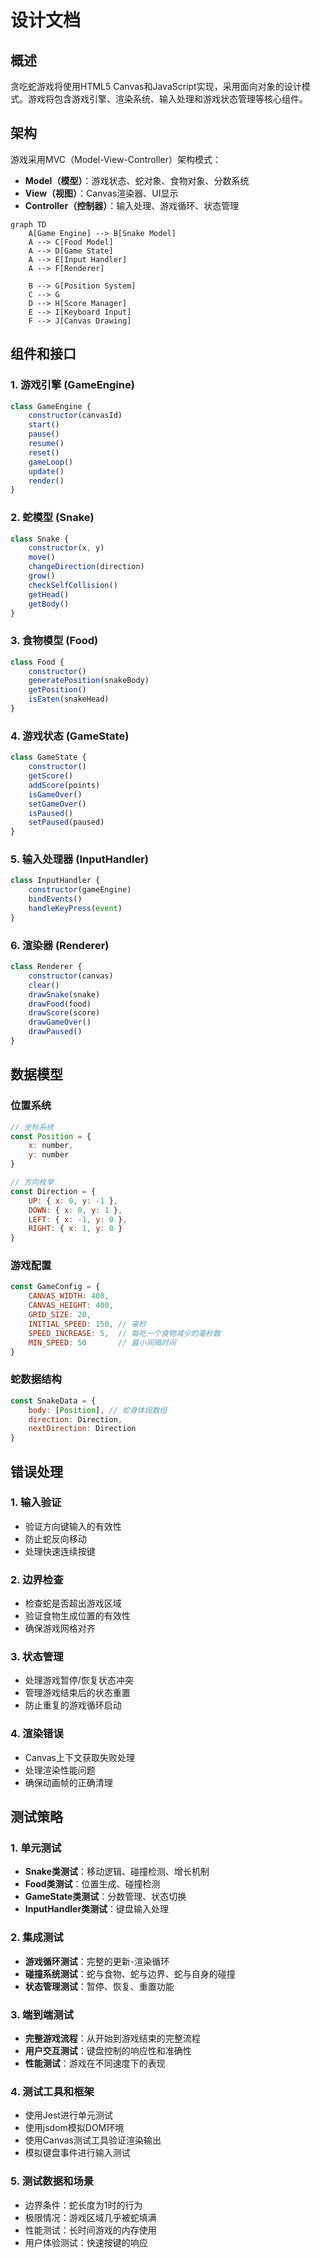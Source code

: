 # 设计文档

## 概述

贪吃蛇游戏将使用HTML5 Canvas和JavaScript实现，采用面向对象的设计模式。游戏将包含游戏引擎、渲染系统、输入处理和游戏状态管理等核心组件。

## 架构

游戏采用MVC（Model-View-Controller）架构模式：

- **Model（模型）**：游戏状态、蛇对象、食物对象、分数系统
- **View（视图）**：Canvas渲染器、UI显示
- **Controller（控制器）**：输入处理、游戏循环、状态管理

```mermaid
graph TD
    A[Game Engine] --> B[Snake Model]
    A --> C[Food Model]
    A --> D[Game State]
    A --> E[Input Handler]
    A --> F[Renderer]
    
    B --> G[Position System]
    C --> G
    D --> H[Score Manager]
    E --> I[Keyboard Input]
    F --> J[Canvas Drawing]
```

## 组件和接口

### 1. 游戏引擎 (GameEngine)

```javascript
class GameEngine {
    constructor(canvasId)
    start()
    pause()
    resume()
    reset()
    gameLoop()
    update()
    render()
}
```

### 2. 蛇模型 (Snake)

```javascript
class Snake {
    constructor(x, y)
    move()
    changeDirection(direction)
    grow()
    checkSelfCollision()
    getHead()
    getBody()
}
```

### 3. 食物模型 (Food)

```javascript
class Food {
    constructor()
    generatePosition(snakeBody)
    getPosition()
    isEaten(snakeHead)
}
```

### 4. 游戏状态 (GameState)

```javascript
class GameState {
    constructor()
    getScore()
    addScore(points)
    isGameOver()
    setGameOver()
    isPaused()
    setPaused(paused)
}
```

### 5. 输入处理器 (InputHandler)

```javascript
class InputHandler {
    constructor(gameEngine)
    bindEvents()
    handleKeyPress(event)
}
```

### 6. 渲染器 (Renderer)

```javascript
class Renderer {
    constructor(canvas)
    clear()
    drawSnake(snake)
    drawFood(food)
    drawScore(score)
    drawGameOver()
    drawPaused()
}
```

## 数据模型

### 位置系统
```javascript
// 坐标系统
const Position = {
    x: number,
    y: number
}

// 方向枚举
const Direction = {
    UP: { x: 0, y: -1 },
    DOWN: { x: 0, y: 1 },
    LEFT: { x: -1, y: 0 },
    RIGHT: { x: 1, y: 0 }
}
```

### 游戏配置
```javascript
const GameConfig = {
    CANVAS_WIDTH: 400,
    CANVAS_HEIGHT: 400,
    GRID_SIZE: 20,
    INITIAL_SPEED: 150, // 毫秒
    SPEED_INCREASE: 5,  // 每吃一个食物减少的毫秒数
    MIN_SPEED: 50       // 最小间隔时间
}
```

### 蛇数据结构
```javascript
const SnakeData = {
    body: [Position], // 蛇身体段数组
    direction: Direction,
    nextDirection: Direction
}
```

## 错误处理

### 1. 输入验证
- 验证方向键输入的有效性
- 防止蛇反向移动
- 处理快速连续按键

### 2. 边界检查
- 检查蛇是否超出游戏区域
- 验证食物生成位置的有效性
- 确保游戏网格对齐

### 3. 状态管理
- 处理游戏暂停/恢复状态冲突
- 管理游戏结束后的状态重置
- 防止重复的游戏循环启动

### 4. 渲染错误
- Canvas上下文获取失败处理
- 处理渲染性能问题
- 确保动画帧的正确清理

## 测试策略

### 1. 单元测试
- **Snake类测试**：移动逻辑、碰撞检测、增长机制
- **Food类测试**：位置生成、碰撞检测
- **GameState类测试**：分数管理、状态切换
- **InputHandler类测试**：键盘输入处理

### 2. 集成测试
- **游戏循环测试**：完整的更新-渲染循环
- **碰撞系统测试**：蛇与食物、蛇与边界、蛇与自身的碰撞
- **状态管理测试**：暂停、恢复、重置功能

### 3. 端到端测试
- **完整游戏流程**：从开始到游戏结束的完整流程
- **用户交互测试**：键盘控制的响应性和准确性
- **性能测试**：游戏在不同速度下的表现

### 4. 测试工具和框架
- 使用Jest进行单元测试
- 使用jsdom模拟DOM环境
- 使用Canvas测试工具验证渲染输出
- 模拟键盘事件进行输入测试

### 5. 测试数据和场景
- 边界条件：蛇长度为1时的行为
- 极限情况：游戏区域几乎被蛇填满
- 性能测试：长时间游戏的内存使用
- 用户体验测试：快速按键的响应